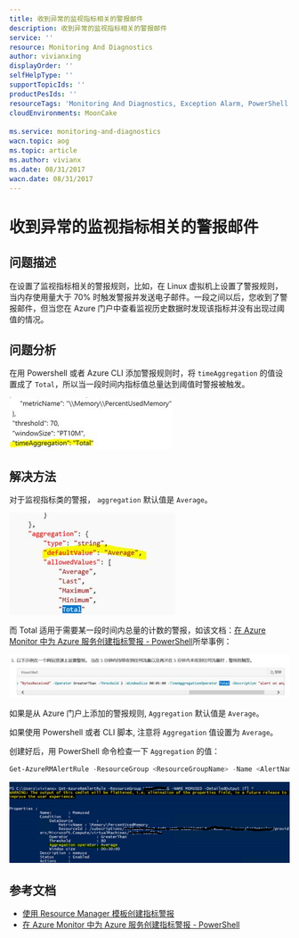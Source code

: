```yaml
---
title: 收到异常的监视指标相关的警报邮件
description: 收到异常的监视指标相关的警报邮件
service: ''
resource: Monitoring And Diagnostics
author: vivianxing
displayOrder: ''
selfHelpType: ''
supportTopicIds: ''
productPesIds: ''
resourceTags: 'Monitoring And Diagnostics, Exception Alarm, PowerShell'
cloudEnvironments: MoonCake

ms.service: monitoring-and-diagnostics
wacn.topic: aog
ms.topic: article
ms.author: vivianx
ms.date: 08/31/2017
wacn.date: 08/31/2017
---
```

# 收到异常的监视指标相关的警报邮件

## 问题描述

在设置了监视指标相关的警报规则，比如，在 Linux 虚拟机上设置了警报规则，当内存使用量大于  70% 时触发警报并发送电子邮件。一段之间以后，您收到了警报邮件，但当您在 Azure 门户中查看监视历史数据时发现该指标并没有出现过阈值的情况。

## 问题分析

在用 Powershell 或者 Azure CLI 添加警报规则时，将 `timeAggregation` 的值设置成了 `Total`，所以当一段时间内指标值总量达到阈值时警报被触发。

![settings-1](media/aog-monitoring-and-diagnostics-qa-receive-exception-alert-message/settings-1.png)

## 解决方法

对于监视指标类的警报， `aggregation` 默认值是 `Average`。

![settings-2](media/aog-monitoring-and-diagnostics-qa-receive-exception-alert-message/settings-2.png)

而 Total 适用于需要某一段时间内总量的计数的警报，如该文档：[在 Azure Monitor 中为 Azure 服务创建指标警报 - PowerShell](https://docs.azure.cn/zh-cn/monitoring-and-diagnostics/insights-alerts-powershell)所举事例：

![example](media/aog-monitoring-and-diagnostics-qa-receive-exception-alert-message/example.png)


如果是从 Azure 门户上添加的警报规则, `Aggregation` 默认值是 `Average`。

如果使用 Powershell 或者 CLI 脚本, 注意将 `Aggregation` 值设置为 `Average`。

创建好后，用 PowerShell 命令检查一下 `Aggregation` 的值：

```PowerShell
Get-AzureRMAlertRule -ResourceGroup <ResourceGroupName> -Name <AlertName> -Detailedoutput
```

![powershell](media/aog-monitoring-and-diagnostics-qa-receive-exception-alert-message/powershell.png)

## 参考文档

- [使用 Resource Manager 模板创建指标警报](https://docs.microsoft.com/zh-cn/azure/monitoring-and-diagnostics/monitoring-enable-alerts-using-template)
- [在 Azure Monitor 中为 Azure 服务创建指标警报 - PowerShell](https://docs.azure.cn/zh-cn/monitoring-and-diagnostics/insights-alerts-powershell)